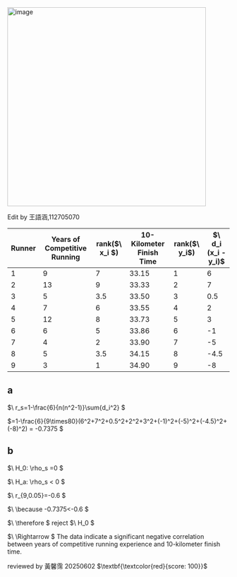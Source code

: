 <img width="450" alt="image" src="https://github.com/user-attachments/assets/f69f061c-92be-4c35-a1e2-18994076b120" />

Edit by 王語涵,112705070

| Runner | Years of Competitive Running | rank($\ x_i \$) | 10-Kilometer Finish Time | rank($\ y_i\$) | $\ d_i (x_i - y_i)\$ |
|--------|------------------------------|-----------------|---------------------------|-----------|-----------------|
| 1      | 9                            | 7               | 33.15                     | 1         | 6               |
| 2      | 13                           | 9               | 33.33                     | 2         | 7               |
| 3      | 5                            | 3.5             | 33.50                     | 3         | 0.5             |
| 4      | 7                            | 6               | 33.55                     | 4         | 2               |
| 5      | 12                           | 8               | 33.73                     | 5         | 3               |
| 6      | 6                            | 5               | 33.86                     | 6         | -1              |
| 7      | 4                            | 2               | 33.90                     | 7         | -5              |
| 8      | 5                            | 3.5             | 34.15                     | 8         | -4.5            |
| 9      | 3                            | 1               | 34.90                     | 9         | -8              |


## a
$\ r_s=1-\frac{6}{n(n^2-1)}\sum{d_i^2} \$

$\=1-\frac{6}{9\times80}(6^2+7^2+0.5^2+2^2+3^2+(-1)^2+(-5)^2+(-4.5)^2+(-8)^2) = -0.7375 \$

## b
$\ H_0: \rho_s =0 \$

$\ H_a: \rho_s < 0 \$

$\ r_{9,0.05}=-0.6 \$

$\ \because -0.7375<-0.6 \$

$\ \therefore \$
reject
$\ H_0 \$

$\ \Rightarrow \$
The data indicate a significant negative correlation between years of competitive running experience and 10-kilometer finish time.

reviewed by 黃馨霈 20250602 $\textbf{\textcolor{red}{score: 100}}$
